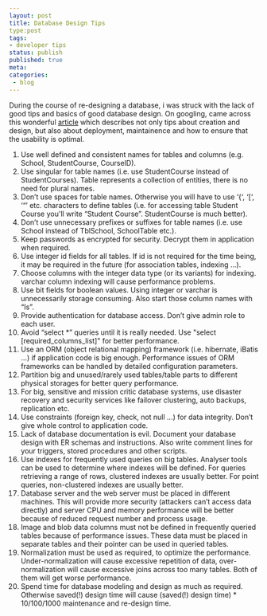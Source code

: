 ```yaml
---
layout: post
title: Database Design Tips
type:post
tags:
- developer tips
status: publish
published: true
meta:
categories:
 - blog
---
```

During the course of re-designing a database, i was struck with the lack of good tips and basics of good database design. On googling, came across this wonderful [article](http://codebalance.blogspot.com/2011/07/20-database-design-best-practices.html) which describes not only tips about creation and design, but also about deployment, maintainence and how to ensure that the usability is optimal.

1. Use well defined and consistent names for tables and columns (e.g. School, StudentCourse, CourseID). 
2. Use singular for table names (i.e. use StudentCourse instead of StudentCourses). Table represents a collection of entities, there is no need for plural names. 
3. Don’t use spaces for table names. Otherwise you will have to use ‘{‘, ‘[‘, ‘“’ etc. characters to define tables (i.e. for accessing table Student Course you'll write “Student Course”. StudentCourse is much better). 
4. Don’t use unnecessary prefixes or suffixes for table names (i.e. use School instead of TblSchool, SchoolTable etc.). 
5. Keep passwords as encrypted for security. Decrypt them in application when required. 
6. Use integer id fields for all tables. If id is not required for the time being, it may be required in the future (for association tables, indexing ...). 
7. Choose columns with the integer data type (or its variants) for indexing. varchar column indexing will cause performance problems. 
8. Use bit fields for boolean values. Using integer or varchar is unnecessarily storage consuming. Also start those column names with “Is”. 
9. Provide authentication for database access. Don’t give admin role to each user. 
10. Avoid “select *” queries until it is really needed. Use &quot;select [required_columns_list]&quot; for better performance. 
11. Use an ORM (object relational mapping) framework (i.e. hibernate, iBatis ...) if application code is big enough. Performance issues of ORM frameworks can be handled by detailed configuration parameters. 
12. Partition big and unused/rarely used tables/table parts to different physical storages for better query performance. 
13. For big, sensitive and mission critic database systems, use disaster recovery and security services like failover clustering, auto backups, replication etc. 
14. Use constraints (foreign key, check, not null ...) for data integrity. Don’t give whole control to application code. 
15. Lack of database documentation is evil. Document your database design with ER schemas and instructions. Also write comment lines for your triggers, stored procedures and other scripts. 
16. Use indexes for frequently used queries on big tables. Analyser tools can be used to determine where indexes will be defined. For queries retrieving a range of rows, clustered indexes are usually better. For point queries, non-clustered indexes are usually better. 
17. Database server and the web server must be placed in different machines. This will provide more security (attackers can’t access data directly) and server CPU and memory performance will be better because of reduced request number and process usage. 
18. Image and blob data columns must not be defined in frequently queried tables because of performance issues. These data must be placed in separate tables and their pointer can be used in queried tables. 
19. Normalization must be used as required, to optimize the performance. Under-normalization will cause excessive repetition of data, over-normalization will cause excessive joins across too many tables. Both of them will get worse performance. 
20. Spend time for database modeling and design as much as required. Otherwise saved(!) design time will cause (saved(!) design time) * 10/100/1000 maintenance and re-design time.
